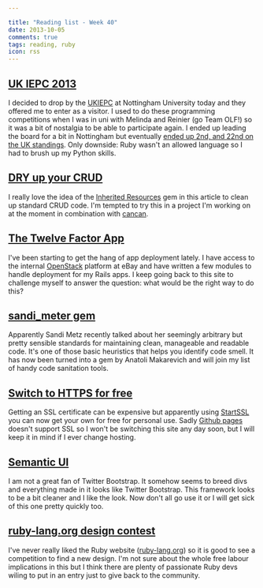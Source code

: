 ```yaml
---

title: "Reading list - Week 40"
date: 2013-10-05
comments: true
tags: reading, ruby
icon: rss
---
```


## [UK IEPC 2013](http://github.com/ukiepc2013)

I decided to drop by the [UKIEPC](http://www.cs.nott.ac.uk/~mlw/ukiepc/2013/) at Nottingham University today and they offered me to enter as a visitor. I used to do these programming competitions when I was in uni with Melinda and Reinier (go Team OLF!) so it was a bit of nostalgia to be able to participate again. I ended up leading the board for a bit in Nottingham but eventually [ended up 2nd, and 22nd on the UK standings](https://ukiepc13.contest.scrool.se/standings/). Only downside: Ruby wasn't an allowed language so I had to brush up my Python skills.



## [DRY up your CRUD](https://www.petekeen.net/dry-your-rails-crud-with-simple-form-and-inherited-resources)

I really love the idea of the [Inherited Resources](https://github.com/josevalim/inherited_resources) gem in this article to clean up standard CRUD code. I'm tempted to try this in a project I'm working on at the moment in combination with [cancan](https://github.com/ryanb/cancan).

## [The Twelve Factor App](http://12factor.net/)

I've been starting to get the hang of app deployment lately. I have access to the internal [OpenStack](http://www.openstack.org/) platform at eBay and have written a few modules to handle deployment for my Rails apps. I keep going back to this site to challenge myself to answer the question: what would be the right way to do this?

## [sandi_meter gem](http://gistflow.com/posts/901-sandi_meter-tool-for-checking-sandi-metz-rules)

Apparently Sandi Metz recently talked about her seemingly arbitrary but pretty sensible standards for maintaining clean, manageable and readable code. It's one of those basic heuristics that helps you identify code smell. It has now been turned into a gem by Anatoli Makarevich and will join my list of handy code sanitation tools.

## [Switch to HTTPS for free](https://konklone.com/post/switch-to-https-now-for-free)

Getting an SSL certificate can be expensive but apparently using [StartSSL](https://www.startssl.com/) you can now get your own for free for personal use. Sadly [Github pages](http://pages.github.com/) doesn't support SSL so I won't be switching this site any day soon, but I will keep it in mind if I ever change hosting.

## [Semantic UI](http://semantic-ui.com/)

I am not a great fan of Twitter Bootstrap. It somehow seems to breed divs and everything made in it looks like Twitter Bootstrap. This framework looks to be a bit cleaner and I like the look. Now don't all go use it or I will get sick of this one pretty quickly too.

## [ruby-lang.org design contest](http://www.ruby.or.jp/en/news/20130924.html)

I've never really liked the Ruby website ([ruby-lang.org](http://rubylang.org)) so it is good to see a competition to find a new design. I'm not sure about the whole free labour implications in this but I think there are plenty of passionate Ruby devs wiling to put in an entry just to give back to the community.
